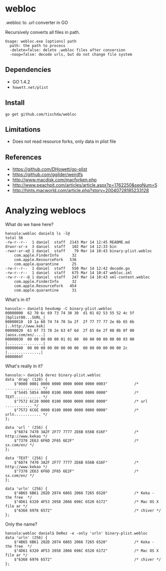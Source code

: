 webloc
======
.webloc to .url converter in GO

Recursively converts all files in path.

~~~
Usage: webloc.exe [options] path
  path: the path to process
  -delete=false: delete .webloc files after conversion
  -noop=false: decode urls, but do not change file system
~~~


Dependencies
------------
* GO 1.4.2
* `howett.net/plist`


Install
-------

~~~
go get github.com/tischda/webloc
~~~


Limitations
-----------
* Does not read resource forks, only data in plist file


References
----------
* https://github.com/DHowett/go-plist
* https://github.com/ggilder/weirdfs
* http://www.macdisk.com/macforken.php
* http://www.peachpit.com/articles/article.aspx?p=1762250&seqNum=5
* http://hints.macworld.com/article.php?story=20040728185233128


Analyzing weblocs
=================

What do we have here?
~~~
hansolo:webloc daniel$ ls -l@
total 56
-rw-r--r--  1 daniel  staff  2143 Mar 14 12:45 README.md
drwxr-xr-x  3 daniel  staff   102 Mar 14 12:33 bin
-rwxr-xr-x@ 1 daniel  staff    79 Mar 14 10:43 binary-plist.webloc
	com.apple.FinderInfo	  32
	com.apple.ResourceFork	 536
	com.apple.quarantine	  25
-rw-r--r--  1 daniel  staff   550 Mar 14 12:42 decode.go
-rw-r--r--  1 daniel  staff   675 Mar 14 10:47 webloc.iml
-rw-r--r--@ 1 daniel  staff   247 Mar 14 10:43 xml-content.webloc
	com.apple.FinderInfo	  32
	com.apple.ResourceFork	 454
	com.apple.quarantine	  31
~~~

What's in it?
~~~
hansolo:~ daniel$ hexdump -C binary-plist.webloc
00000000  62 70 6c 69 73 74 30 30  d1 01 02 53 55 52 4c 5f  |bplist00...SURL_|
00000010  10 1a 68 74 74 70 3a 2f  2f 77 77 77 2e 6b 65 6b  |..http://www.kek|
00000020  61 6f 73 78 2e 63 6f 6d  2f 65 6e 2f 08 0b 0f 00  |aosx.com/en/....|
00000030  00 00 00 00 00 01 01 00  00 00 00 00 00 00 03 00  |................|
00000040  00 00 00 00 00 00 00 00  00 00 00 00 00 00 2c     |..............,|
0000004f
~~~

What's really in it?
~~~
hansolo:~ daniel$ derez binary-plist.webloc
data 'drag' (128) {
    $"0000 0001 0000 0000 0000 0000 0000 0003"            /* ................ */
    $"5445 5854 0000 0100 0000 0000 0000 0000"            /* TEXT............ */
    $"7572 6C20 0000 0100 0000 0000 0000 0000"            /* url ............ */
    $"7572 6C6E 0000 0100 0000 0000 0000 0000"            /* urln............ */
};

data 'url ' (256) {
    $"6874 7470 3A2F 2F77 7777 2E6B 656B 616F"            /* http://www.kekao */
    $"7378 2E63 6F6D 2F65 6E2F"                           /* sx.com/en/ */
};

data 'TEXT' (256) {
    $"6874 7470 3A2F 2F77 7777 2E6B 656B 616F"            /* http://www.kekao */
    $"7378 2E63 6F6D 2F65 6E2F"                           /* sx.com/en/ */
};

data 'urln' (256) {
    $"4B65 6B61 202D 2074 6865 2066 7265 6520"            /* Keka - the free  */
    $"4D61 6320 4F53 2058 2066 696C 6520 6172"            /* Mac OS X file ar */
    $"6368 6976 6572"                                     /* chiver */
};
~~~

Only the name?
~~~
hansolo:webloc daniel$ DeRez -e -only 'urln' binary-plist.webloc
data 'urln' (256) {
    $"4B65 6B61 202D 2074 6865 2066 7265 6520"            /* Keka - the free  */
    $"4D61 6320 4F53 2058 2066 696C 6520 6172"            /* Mac OS X file ar */
    $"6368 6976 6572"                                     /* chiver */
};
~~~
